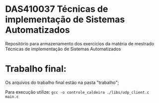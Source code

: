 # DAS410037 Técnicas de implementação de Sistemas Automatizados
Repositório para armazenamento dos exercícios da matéria de mestrado Técnicas de implementação de Sistemas Automatizados



# Trabalho final:

Os arquivos do trabalho final estão na pasta "trabalho";

Para execução utilize:
`gcc -o controle_caldeira ./libs/udp_client.c main.c`